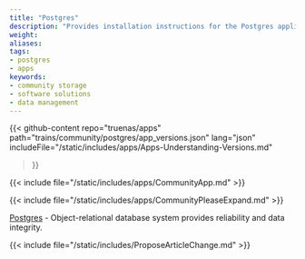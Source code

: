 ```yaml
---
title: "Postgres"
description: "Provides installation instructions for the Postgres application in TrueNAS."
weight: 
aliases:
tags:
- postgres
- apps
keywords:
- community storage
- software solutions
- data management
---
```


{{< github-content 
    repo="truenas/apps"
    path="trains/community/postgres/app_versions.json"
    lang="json"
	includeFile="/static/includes/apps/Apps-Understanding-Versions.md"
>}}

{{< include file="/static/includes/apps/CommunityApp.md" >}}

{{< include file="/static/includes/apps/CommunityPleaseExpand.md" >}}

<a href="https://www.postgresql.org">Postgres</a> - Object-relational database system provides reliability and data integrity.

{{< include file="/static/includes/ProposeArticleChange.md" >}}
